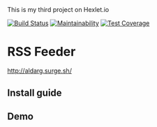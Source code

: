 ##
This is my third project on Hexlet.io

[![Build Status](https://travis-ci.org/aldarg/frontend-project-lvl3.svg?branch=master)](https://travis-ci.org/aldarg/frontend-project-lvl3)
[![Maintainability](https://api.codeclimate.com/v1/badges/bd3744abe6a8d90b7ed3/maintainability)](https://codeclimate.com/github/aldarg/frontend-project-lvl3/maintainability)
[![Test Coverage](https://api.codeclimate.com/v1/badges/bd3744abe6a8d90b7ed3/test_coverage)](https://codeclimate.com/github/aldarg/frontend-project-lvl3/test_coverage)

# RSS Feeder
http://aldarg.surge.sh/

## Install guide

## Demo